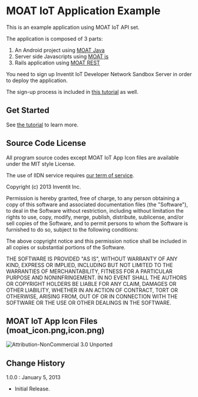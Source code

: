 MOAT IoT Application Example
===
This is an example application using MOAT IoT API set.

The application is composed of 3 parts:

 1. An Android project using [MOAT Java](http://dev.yourinventit.com/references/moat-java-api-document)
 2. Server side Javascripts using [MOAT js](http://dev.yourinventit.com/references/moat-js-api-document)
 3. Rails application using [MOAT REST](http://dev.yourinventit.com/references/moat-rest-api-document)

You need to sign up Inventit IoT Developer Network Sandbox Server in order to deploy the application.

The sign-up process is included in [this tutorial](http://dev.yourinventit.com/guides/get-started) as well.

## Get Started

See [the tutorial](http://dev.yourinventit.com/guides/get-started) to learn more.

## Source Code License

All program source codes except MOAT IoT App Icon files are available under the MIT style License.

The use of IIDN service requires [our term of service](http://dev.yourinventit.com/legal/term-of-service).

Copyright (c) 2013 Inventit Inc.

Permission is hereby granted, free of charge, to any person obtaining a copy of this software and associated documentation files (the "Software"), to deal in the Software without restriction, including without limitation the rights to use, copy, modify, merge, publish, distribute, sublicense, and/or sell copies of the Software, and to permit persons to whom the Software is furnished to do so, subject to the following conditions:

The above copyright notice and this permission notice shall be included in all copies or substantial portions of the Software.

THE SOFTWARE IS PROVIDED "AS IS", WITHOUT WARRANTY OF ANY KIND, EXPRESS OR IMPLIED, INCLUDING BUT NOT LIMITED TO THE WARRANTIES OF MERCHANTABILITY, FITNESS FOR A PARTICULAR PURPOSE AND NONINFRINGEMENT. IN NO EVENT SHALL THE AUTHORS OR COPYRIGHT HOLDERS BE LIABLE FOR ANY CLAIM, DAMAGES OR OTHER LIABILITY, WHETHER IN AN ACTION OF CONTRACT, TORT OR OTHERWISE, ARISING FROM, OUT OF OR IN CONNECTION WITH THE SOFTWARE OR THE USE OR OTHER DEALINGS IN THE SOFTWARE.

## MOAT IoT App Icon Files (moat_icon.png,icon.png)
![Attribution-NonCommercial 3.0 Unported](http://i.creativecommons.org/l/by-nc/3.0/88x31.png "Attribution-NonCommercial 3.0 Unported")

## Change History

1.0.0 : January 5, 2013  
* Initial Release.
